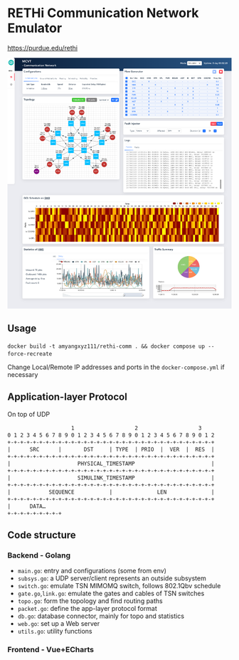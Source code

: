# RETHi Communication Network Emulator

https://purdue.edu/rethi

![](./imgs/screenshot.png)

## Usage

`docker build -t amyangxyz111/rethi-comm . && docker compose up --force-recreate`

Change Local/Remote IP addresses and ports in the `docker-compose.yml` if necessary


## Application-layer Protocol

On top of UDP

```
                    1                   2                   3
0 1 2 3 4 5 6 7 8 9 0 1 2 3 4 5 6 7 8 9 0 1 2 3 4 5 6 7 8 9 0 1 2
+-+-+-+-+-+-+-+-+-+-+-+-+-+-+-+-+-+-+-+-+-+-+-+-+-+-+-+-+-+-+-+-+
|      SRC      |       DST     | TYPE  | PRIO  |  VER  |  RES  |
+-+-+-+-+-+-+-+-+-+-+-+-+-+-+-+-+-+-+-+-+-+-+-+-+-+-+-+-+-+-+-+-+
|                     PHYSICAL_TIMESTAMP                        |
+-+-+-+-+-+-+-+-+-+-+-+-+-+-+-+-+-+-+-+-+-+-+-+-+-+-+-+-+-+-+-+-+
|                     SIMULINK_TIMESTAMP                        |
+-+-+-+-+-+-+-+-+-+-+-+-+-+-+-+-+-+-+-+-+-+-+-+-+-+-+-+-+-+-+-+-+
|            SEQUENCE           |              LEN              |
+-+-+-+-+-+-+-+-+-+-+-+-+-+-+-+-+-+-+-+-+-+-+-+-+-+-+-+-+-+-+-+-+
|      DATA…
+-+-+-+-+-+-+-+-+
```

## Code structure

### Backend - Golang

- `main.go`: entry and configurations (some from env)
- `subsys.go`: a UDP server/client represents an outside subsystem
- `switch.go`: emulate TSN MIMOMQ switch, follows 802.1Qbv schedule
- `gate.go`,`link.go`: emulate the gates and cables of TSN switches 
- `topo.go`: form the topology and find routing paths
- `packet.go`: define the app-layer protocol format
- `db.go`: database connector, mainly for topo and statistics
- `web.go`: set up a Web server
- `utils.go`: utility functions
  
### Frontend - Vue+ECharts


